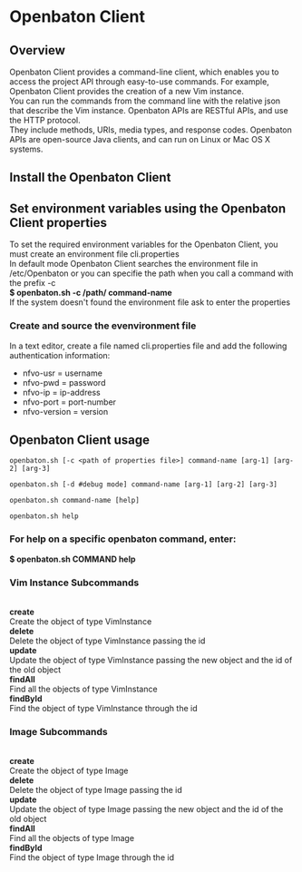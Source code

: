 <h1>Openbaton Client</h1>

<h2>Overview</h2>
Openbaton Client provides a command-line client, which enables you to access the project API through easy-to-use commands. 
For example, Openbaton Client provides the creation of a new Vim instance.
<br>
You can run the commands from the command line with the relative json that describe the Vim instance. 
Openbaton APIs are RESTful APIs, and use the HTTP protocol. 
<br>
They include methods, URIs, media types, and response codes.
Openbaton APIs are open-source Java clients, and can run on Linux or Mac OS X systems. 

<h2>Install the Openbaton Client</h2>

<h2>Set environment variables using the Openbaton Client properties</h2>
To set the required environment variables for the Openbaton Client, you must create an environment file cli.properties
<br>
In default mode Openbaton Client searches the environment file in /etc/Openbaton or you can specifie the path when you call a command with the prefix -c
<br>
<B>$ openbaton.sh  -c /path/  command-name</B>
<br>
If the system doesn't found the environment file ask to enter the properties

<h3>Create and source the evenvironment file</h3>
In a text editor, create a file named cli.properties file and add the following authentication information:
<br>
<UL>
<LI>nfvo-usr = username
<LI>nfvo-pwd = password
<LI>nfvo-ip = ip-address
<LI>nfvo-port = port-number
<LI>nfvo-version = version
</UL>

<h2>Openbaton Client usage</h2>
    
    openbaton.sh [-c <path of properties file>] command-name [arg-1] [arg-2] [arg-3]
    
    openbaton.sh [-d #debug mode] command-name [arg-1] [arg-2] [arg-3]
    
    openbaton.sh command-name [help]
    
    openbaton.sh help
    

<h3>For help on a specific openbaton command, enter:</h3>
<B>$ openbaton.sh COMMAND help</B>

<h3>Vim Instance Subcommands</h3>
<br>
<B>create</B>
<br>
  Create the object of type VimInstance
<br>
<B>delete</B>
<br>
  Delete the object of type VimInstance passing the id
<br>
<B>update</B>
<br>
  Update the object of type VimInstance passing the new object and the id of the old object
<br>
<B>findAll</B>
<br>
  Find all the objects of type VimInstance
<br>
<B>findById</B>
<br>
  Find the object of type VimInstance through the id

<h3>Image Subcommands</h3>
<br>
<B>create</B>
<br>
  Create the object of type Image
<br>
<B>delete</B>
<br>
  Delete the object of type Image passing the id
<br>
<B>update</B>
<br>
  Update the object of type Image passing the new object and the id of the old object
<br>
<B>findAll</B>
<br>
  Find all the objects of type Image
<br>
<B>findById</B>
<br>
  Find the object of type Image through the id